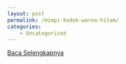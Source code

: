 ```yaml
---
layout: post
permalink: /mimpi-kodok-warna-hitam/
categories:
    - Uncategorized
---
```


[Baca Selengkapnya](/03)